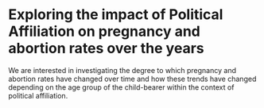# Exploring the impact of Political Affiliation on pregnancy and abortion rates over the years

We are interested in investigating the degree to which pregnancy and abortion rates have changed over time and how these trends have changed depending on the age group of the child-bearer within the context of political affiliation.
